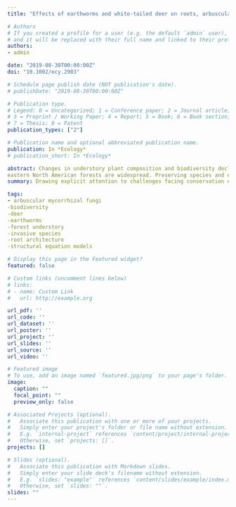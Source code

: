 ```yaml
---
title: "Effects of earthworms and white‐tailed deer on roots, arbuscular mycorrhizae, and forest seedling performance"

# Authors
# If you created a profile for a user (e.g. the default `admin` user), write the username (folder name) here 
# and it will be replaced with their full name and linked to their profile.
authors:
- admin

date: "2019-08-30T00:00:00Z"
doi: "10.1002/ecy.2903"

# Schedule page publish date (NOT publication's date).
# publishDate: "2019-08-30T00:00:00Z"

# Publication type.
# Legend: 0 = Uncategorized; 1 = Conference paper; 2 = Journal article;
# 3 = Preprint / Working Paper; 4 = Report; 5 = Book; 6 = Book section;
# 7 = Thesis; 8 = Patent
publication_types: ["2"]

# Publication name and optional abbreviated publication name.
publication: In *Ecology*
# publication_short: In *Ecology*

abstract: Changes in understory plant composition and biodiversity declines in north-
eastern North American forests are widespread. Preserving species and ecosystem function requires appropriate identification and management of important stressors. Coexistence of stressors, among them earthworm invasions and white-tailed deer, makes correct identifica- tion of mechanisms that cause diversity declines challenging. We used an established factorial experiment to assess survival and growth of native seedlings (Actaea pachypoda, Aquilegia canadensis, Cornus racemosa, Quercus rubra, and Prenanthes alba) in response to presence/ab- sence of deer and earthworms. We expected deer and earthworms to reduce seedling survival and biomass, and we evaluated potential pathways to explain this impact (soil N and P con- centrations and pools, root architecture, and arbuscular mycorrhizal fungi [AMF] coloniza- tion). We developed structural equation models (SEM) to identify specific pathways through which earthworms and deer were impacting plant species with different life histories. Seedling survival was not affected by our treatments nor the plant and soil variables we tested. Actaea biomass was smaller in earthworm-invaded plots, and with larger total N pools. In contrast, both deer and earthworm treatments were associated with lower soil nutrient concentrations, and earthworm-invaded plots had smaller N and extractable P pools. Actaea, Cornus, Prenan- thes, and Quercus seedlings had a lower proportion of fine roots in earthworm-invaded plots, while fine roots in Aquilegia made up a higher proportion of the root system. AMF coloniza- tion in Quercus was reduced in sites colonized by earthworms, but AMF in other species were unaffected. Our SEMs showed high correlation among soil variables, but because we do not know which variables are drivers of this change and which are passengers, we can only con- clude that they are changing together as deer and earthworms exert their respective influence. Different plant species responded in idiosyncratic ways to earthworm and deer effects on soil fertility, root architecture and limited effects on AMF colonization. While earthworm and deer-mediated changes to fine roots, soil nutrients, and AMF may lead to changes in plant performance over time, these changes rarely translated to lower plant performance in our seedlings. Summary. An optional shortened abstract.
summary: Drawing explicit attention to challenges facing conservation ethics, in order to better facilitate productive communication and collaboration among practitioners and philosophers

tags:
- arbuscular mycorrhizal fungi
-biodiversity
-deer
-earthworms
-forest understory
-invasive species
-root architecture
-structural equation models

# Display this page in the Featured widget?
featured: false

# Custom links (uncomment lines below)
# links:
# - name: Custom Link
#   url: http://example.org

url_pdf: ''
url_code: ''
url_dataset: ''
url_poster: ''
url_project: ''
url_slides: ''
url_source: ''
url_video: ''

# Featured image
# To use, add an image named `featured.jpg/png` to your page's folder. 
image:
  caption: ""
  focal_point: ""
  preview_only: false

# Associated Projects (optional).
#   Associate this publication with one or more of your projects.
#   Simply enter your project's folder or file name without extension.
#   E.g. `internal-project` references `content/project/internal-project/index.md`.
#   Otherwise, set `projects: []`.
projects: []

# Slides (optional).
#   Associate this publication with Markdown slides.
#   Simply enter your slide deck's filename without extension.
#   E.g. `slides: "example"` references `content/slides/example/index.md`.
#   Otherwise, set `slides: ""`.
slides: ""
---
```

